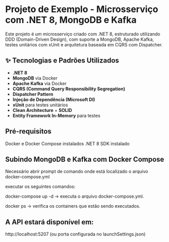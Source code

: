 # Projeto de Exemplo - Microsserviço com .NET 8, MongoDB e Kafka

Este projeto é um microsserviço criado com .NET 8, estruturado utilizando DDD (Domain-Driven Design), com suporte a MongoDB, Apache Kafka, testes unitários com xUnit e arquitetura baseada em CQRS com Dispatcher.

## ✨ Tecnologias e Padrões Utilizados

- **.NET 8**
- **MongoDB** via Docker
- **Apache Kafka** via Docker
- **CQRS (Command Query Responsibility Segregation)**
- **Dispatcher Pattern**
- **Injeção de Dependência (Microsoft DI)**
- **xUnit** para testes unitários
- **Clean Architecture** + **SOLID**
- **Entity Framework In-Memory** para testes


## Pré-requisitos
Docker e Docker Compose instalados
.NET 8 SDK instalado

## Subindo MongoDB e Kafka com Docker Compose

Necessário abrir prompt de comando onde está localizado o arquivo docker-compose.yml

executar os seguintes comandos:

docker-compose up -d   -> executa o arquivo docker-compose.yml.

docker ps -> verifica os containers que estão sendo executados.

## A API estará disponível em:

http://localhost:5207 (ou porta configurada no launchSettings.json)
